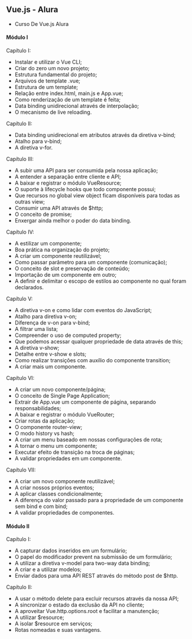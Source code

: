 ## Vue.js - Alura

- Curso De Vue.js Alura

#### Módulo I
<p>Capítulo I:</p>
    <ul>
        <li> Instalar e utilizar o Vue CLI; </li>
        <li> Criar do zero um novo projeto; </li>
        <li> Estrutura fundamental do projeto; </li>
        <li> Arquivos de template .vue; </li>
        <li> Estrutura de um template; </li>
        <li> Relação entre index.html, main.js e App.vue; </li>
        <li> Como renderização de um template é feita; </li>
        <li> Data binding unidirecional através de interpolação; </li>
        <li> O mecanismo de live reloading. </li>
    </ul>

<p>Capítulo II:</p>
    <ul>
        <li> Data binding unidirecional em atributos através da diretiva v-bind; </li>
        <li> Atalho para v-bind; </li>
        <li> A diretiva v-for. </li>
    </ul>

<p>Capítulo III:</p>
    <ul>
        <li> A subir uma API para ser consumida pela nossa aplicação; </li>
        <li> A entender a separação entre cliente e API; </li>
        <li> A baixar e registrar o módulo VueResource; </li>
        <li> O suporte à lifecycle hooks que todo componente possui; </li>
        <li> Que recursos no global view object ficam disponíveis para todas as outras view; </li>
        <li> Consumir uma API através de $http; </li>
        <li> O conceito de promise; </li>
        <li> Enxergar ainda melhor o poder do data binding. </li>
    </ul>

<p>Capítulo IV:</p>
    <ul>
        <li> A estilizar um componente; </li>
        <li> Boa prática na organização do projeto; </li>
        <li> A criar um componente reutilizável; </li>
        <li> Como passar parâmetro para um componente (comunicação); </li>
        <li> O conceito de slot e preservação de conteúdo; </li>
        <li> Importação de um componente em outro; </li>
        <li> A definir e delimitar o escopo de estilos ao componente no qual foram declarados. </li>  
    </ul>

<p>Capítulo V:</p>
    <ul>
        <li> A diretiva v-on e como lidar com eventos do JavaScript; </li>
        <li> Atalho para diretiva v-on; </li>
        <li> Diferença de v-on para v-bind; </li>
        <li> A filtrar uma lista; </li>
        <li> Compreender o uso de computed property; </li>
        <li> Que podemos acessar qualquer propriedade de data através de this; </li>
        <li> A diretiva v-show; </li>
        <li> Detalhe entre v-show e slots; </li>
        <li> Como realizar transições com auxílio do componente transition; </li>
        <li> A criar mais um componente. </li>
    </ul>

<p>Capítulo VI:</p>
    <ul>
        <li> A criar um novo componente/página; </li>
        <li> O conceito de Single Page Application; </li>
        <li> Extrair de App.vue um componente de página, separando responsabilidades; </li>
        <li> A baixar e registrar o módulo VueRouter; </li>
        <li> Criar rotas da aplicação; </li>
        <li> O componente router-view; </li>
        <li> O modo history vs hash; </li>
        <li> A criar um menu baseado em nossas configurações de rota; </li>
        <li> A tornar o menu um componente; </li>
        <li> Executar efeito de transição na troca de páginas; </li>
        <li> A validar propriedades em um componente.  </li>
    </ul>


<p>Capítulo VII:</p>
    <ul>
        <li> A criar um novo componente reutilizável; </li>
        <li> A criar nossos próprios eventos; </li>
        <li> A aplicar classes condicionalmente; </li>
        <li> A diferença do valor passado para a propriedade de um componente sem bind e com bind; </li>
        <li> A validar propriedades de componentes. </li>
    </ul>


#### Módulo II
<p>Capítulo I:</p>
    <ul>
        <li> A capturar dados inseridos em um formulário; </li>
        <li> O papel do modificador prevent na submissão de um formulário; </li>
        <li> A utilizar a diretiva v-model para two-way data binding; </li>
        <li> A criar e a utilizar modelos; </li>
        <li> Enviar dados para uma API REST através do método post de $http. </li>
    </ul>

<p>Capítulo II:</p>
    <ul>
        <li> A usar o método delete para excluir recursos através da nossa API; </li>
        <li> A sincronizar o estado da exclusão da API no cliente; </li>
        <li> A aproveitar Vue.http.options.root e facilitar a manutenção; </li>
        <li> A utilizar $resource; </li>
        <li> A isolar $resource em serviços; </li>
        <li> Rotas nomeadas e suas vantagens. </li>
    </ul>
